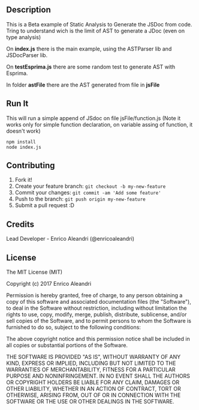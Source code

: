 ## Description
This is a Beta example of Static Analysis to Generate the JSDoc from code. Tring to understand wich is the limit of AST 
to generate a JDoc (even on type analysis)

On **index.js** there is the main example, using the ASTParser lib and JSDocParser lib.

On **testEsprima.js** there are some random test to generate AST with Esprima.

In folder **astFile** there are the AST generated from file in **jsFile**


## Run It

This will run a simple append of JSdoc on file jsFile/function.js (Note it works only for simple function declaration,
on variable assing of function, it doesn't work)
```
npm install
node index.js
```



## Contributing
 
1. Fork it!
2. Create your feature branch: `git checkout -b my-new-feature`
3. Commit your changes: `git commit -am 'Add some feature'`
4. Push to the branch: `git push origin my-new-feature`
5. Submit a pull request :D
 
 
## Credits
 
Lead Developer - Enrico Aleandri (@enricoaleandri)
 
## License
 
The MIT License (MIT)

Copyright (c) 2017 Enrico Aleandri

Permission is hereby granted, free of charge, to any person obtaining a copy of this software and associated documentation files (the "Software"), to deal in the Software without restriction, including without limitation the rights to use, copy, modify, merge, publish, distribute, sublicense, and/or sell copies of the Software, and to permit persons to whom the Software is furnished to do so, subject to the following conditions:

The above copyright notice and this permission notice shall be included in all copies or substantial portions of the Software.

THE SOFTWARE IS PROVIDED "AS IS", WITHOUT WARRANTY OF ANY KIND, EXPRESS OR IMPLIED, INCLUDING BUT NOT LIMITED TO THE WARRANTIES OF MERCHANTABILITY, FITNESS FOR A PARTICULAR PURPOSE AND NONINFRINGEMENT. IN NO EVENT SHALL THE AUTHORS OR COPYRIGHT HOLDERS BE LIABLE FOR ANY CLAIM, DAMAGES OR OTHER LIABILITY, WHETHER IN AN ACTION OF CONTRACT, TORT OR OTHERWISE, ARISING FROM, OUT OF OR IN CONNECTION WITH THE SOFTWARE OR THE USE OR OTHER DEALINGS IN THE SOFTWARE.